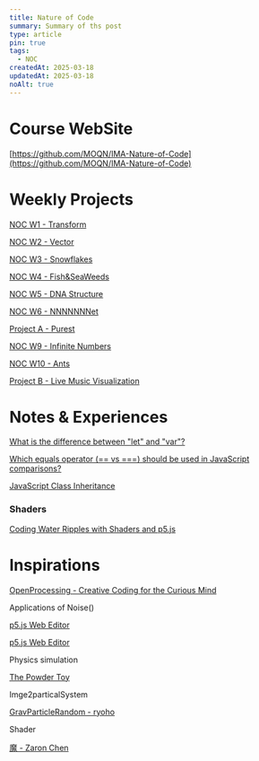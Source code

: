 ```yaml
---
title: Nature of Code
summary: Summary of ths post
type: article
pin: true
tags:
  - NOC
createdAt: 2025-03-18
updatedAt: 2025-03-18
noAlt: true
---
```

# Course WebSite

[https://github.com/MOQN/IMA-Nature-of-Code](https://github.com/MOQN/IMA-Nature-of-Code)

# Weekly Projects

[NOC W1 - Transform](NOC%20W1%20-%20Transfrom%20da0aa74c93b24a80957a56ba0818189d.md)

[NOC W2 - Vector](Nature%20of%20Code%209f2fb9560c0a47f79ea86bf65f80dcb4/NOC%20W2%20-%20Vector%20e3288b33dabf4c77bf70894b4a06dbc9.md)

[NOC W3 - Snowflakes](Nature%20of%20Code%209f2fb9560c0a47f79ea86bf65f80dcb4/NOC%20W3%20-%20Snowflakes%203e3db323392a482191f1106d909fb036.md)

[NOC W4 - Fish&SeaWeeds](Nature%20of%20Code%209f2fb9560c0a47f79ea86bf65f80dcb4/NOC%20W4%20-%20Fish&SeaWeeds%20a61d11d1ba2542caad17dfa19677bff8.md)

[NOC W5 - DNA Structure](Nature%20of%20Code%209f2fb9560c0a47f79ea86bf65f80dcb4/NOC%20W5%20-%20DNA%20Structure%20ef722794580543ddbb6d89c3bd4238ab.md)

[NOC W6 - NNNNNNNet](Nature%20of%20Code%209f2fb9560c0a47f79ea86bf65f80dcb4/NOC%20W6%20-%20NNNNNNNet%20b03261434e4c47738bc7fd2ed6e27cf0.md)

[Project A - Purest](Nature%20of%20Code%209f2fb9560c0a47f79ea86bf65f80dcb4/Project%20A%20-%20Purest%2095b578434f3d4afaa3ada4eb38400c01.md)

[NOC W9 - Infinite Numbers](Nature%20of%20Code%209f2fb9560c0a47f79ea86bf65f80dcb4/NOC%20W9%20-%20Infinite%20Numbers%20e3954bc3a7b04a30a575cd0f6f876647.md)

[NOC W10 - Ants](Nature%20of%20Code%209f2fb9560c0a47f79ea86bf65f80dcb4/NOC%20W10%20-%20Ants%207133aa319d1f4010a17444199bf658b3.md)

[Project B - Live Music Visualization](Nature%20of%20Code%209f2fb9560c0a47f79ea86bf65f80dcb4/Project%20B%20-%20Live%20Music%20Visualization%2000a591152d07417dbb65491e2cbb7fd5.md)

# Notes & Experiences

[What is the difference between "let" and "var"?](https://stackoverflow.com/questions/762011/what-is-the-difference-between-let-and-var)

[Which equals operator (== vs ===) should be used in JavaScript comparisons?](https://stackoverflow.com/questions/359494/which-equals-operator-vs-should-be-used-in-javascript-comparisons)

[JavaScript Class Inheritance](https://www.w3schools.com/js/js_class_inheritance.asp)

### Shaders

[Coding Water Ripples with Shaders and p5.js](https://www.youtube.com/watch?v=5lIl5F1hpTE&t=993s)

# Inspirations

[OpenProcessing - Creative Coding for the Curious Mind](https://openprocessing.org/)

Applications of Noise()

[p5.js Web Editor](https://editor.p5js.org/ejarzo/sketches/zeg0Aqlvn)

[p5.js Web Editor](https://editor.p5js.org/candideu/sketches/80v2h57d_)

Physics simulation

[The Powder Toy](https://powdertoy.co.uk/)

Imge2particalSystem

[GravParticleRandom - ryoho](https://openprocessing.org/sketch/1084140)

Shader

[魔 - Zaron Chen](https://openprocessing.org/sketch/2143598)